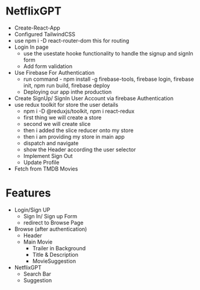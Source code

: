# NetflixGPT

- Create-React-App
- Configured TailwindCSS
- use npm i -D react-router-dom this for routing
- Login In page
  - use the usestate hooke functionality to handle the signup and signIn form
  - Add form validation
- Use Firebase For Authentication
  - run command - npm install -g firebase-tools, firebase login, firebase init, npm run build, firebase deploy
  - Deploying our app inthe production
- Create SignUp/ SignIn User Account via firebase Authentication
- use redux toolkit for store the user details
  - npm i -D @reduxjs/toolkit, npm i react-redux
  - first thing we will create a store
  - second we will create slice
  - then i added the slice reducer onto my store
  - then i am providing my store in main app
  - dispatch and navigate 
  - show the Header according the user selector
  - Implement Sign Out
  - Update Profile
- Fetch from TMDB Movies

# Features

- Login/Sign UP
  - Sign In/ Sign up Form
  - redirect to Browse Page
- Browse (after authentication)
  - Header
  - Main Movie
    - Trailer in Background
    - Title & Description
    - MovieSuggestion
- NetflixGPT
  - Search Bar
  - Suggestion
